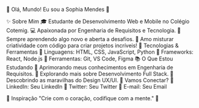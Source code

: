 🌸 Olá, Mundo! Eu sou a Sophia Mendes 🌸

✨ Sobre Mim
🎓 Estudante de Desenvolvimento Web e Mobile no Colégio Cotemig.
💻 Apaixonada por Engenharia de Requisitos e Tecnologia.
🌱 Sempre aprendendo algo novo e aberta a desafios.
🎨 Amo misturar criatividade com código para criar projetos incríveis!
🌼 Tecnologias & Ferramentas
🌸 Linguagens: HTML, CSS, JavaScript, Python
🌸 Frameworks: React, Node.js
🌸 Ferramentas: Git, VS Code, Figma
📚 O Que Estou Estudando
🚀 Aprimorando meus conhecimentos em Engenharia de Requisitos.
🚀 Explorando mais sobre Desenvolvimento Full Stack.
🚀 Descobrindo as maravilhas do Design UX/UI.
💌 Vamos Conectar?
🌸 LinkedIn: Seu LinkedIn
🌸 Twitter: Seu Twitter
🌸 E-mail: Seu Email

🌟 Inspiração
"Crie com o coração, codifique com a mente." 💖
